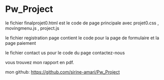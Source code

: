 # Pw_Project
le fichier finalprojet0.html est le code de page principale
avec projet0.css , movingmenu.js , project.js


le fichier registration page contient le code pour la page de formulaire et la page paiement



le fichier contact us pour le code du page contactez-nous 

vous trouvez mon rapport en pdf.

mon github: https://github.com/sirine-amari/Pw_Project
